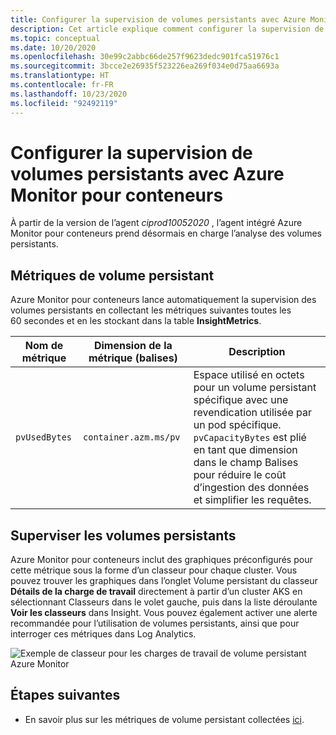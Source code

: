 ```yaml
---
title: Configurer la supervision de volumes persistants avec Azure Monitor pour conteneurs | Microsoft Docs
description: Cet article explique comment configurer la supervision de clusters Kubernetes constitués de volumes persistants à l’aide d’Azure Monitor pour conteneurs.
ms.topic: conceptual
ms.date: 10/20/2020
ms.openlocfilehash: 30e99c2abbc66de257f9623dedc901fca51976c1
ms.sourcegitcommit: 3bcce2e26935f523226ea269f034e0d75aa6693a
ms.translationtype: HT
ms.contentlocale: fr-FR
ms.lasthandoff: 10/23/2020
ms.locfileid: "92492119"
---
```

# <a name="configure-pv-monitoring-with-azure-monitor-for-containers"></a>Configurer la supervision de volumes persistants avec Azure Monitor pour conteneurs

À partir de la version de l’agent *ciprod10052020* , l’agent intégré Azure Monitor pour conteneurs prend désormais en charge l’analyse des volumes persistants.

## <a name="pv-metrics"></a>Métriques de volume persistant

Azure Monitor pour conteneurs lance automatiquement la supervision des volumes persistants en collectant les métriques suivantes toutes les 60 secondes et en les stockant dans la table **InsightMetrics**.

|Nom de métrique |Dimension de la métrique (balises) |Description |
|------------|------------------------|------------|
| `pvUsedBytes`|`container.azm.ms/pv`|Espace utilisé en octets pour un volume persistant spécifique avec une revendication utilisée par un pod spécifique. `pvCapacityBytes` est plié en tant que dimension dans le champ Balises pour réduire le coût d’ingestion des données et simplifier les requêtes.|

## <a name="monitor-persistent-volumes"></a>Superviser les volumes persistants

Azure Monitor pour conteneurs inclut des graphiques préconfigurés pour cette métrique sous la forme d’un classeur pour chaque cluster. Vous pouvez trouver les graphiques dans l’onglet Volume persistant du classeur **Détails de la charge de travail** directement à partir d’un cluster AKS en sélectionnant Classeurs dans le volet gauche, puis dans la liste déroulante **Voir les classeurs** dans Insight. Vous pouvez également activer une alerte recommandée pour l’utilisation de volumes persistants, ainsi que pour interroger ces métriques dans Log Analytics.  

![Exemple de classeur pour les charges de travail de volume persistant Azure Monitor](./media/container-insights-persistent-volumes/pv-workload-example.PNG)

## <a name="next-steps"></a>Étapes suivantes

- En savoir plus sur les métriques de volume persistant collectées [ici](https://aka.ms/ci/pvconfig).
